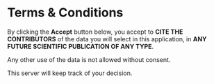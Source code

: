 # Terms & Conditions
By clicking the **Accept** button below, you accept to **CITE THE CONTRIBUTORS** of the data you will select in this application, in **ANY FUTURE SCIENTIFIC PUBLICATION OF ANY TYPE**.

Any other use of the data is not allowed without consent.

This server will keep track of your decision.